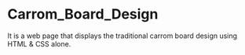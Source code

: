 # Carrom_Board_Design
It is a web page that displays the traditional carrom board design using HTML &amp; CSS alone.
